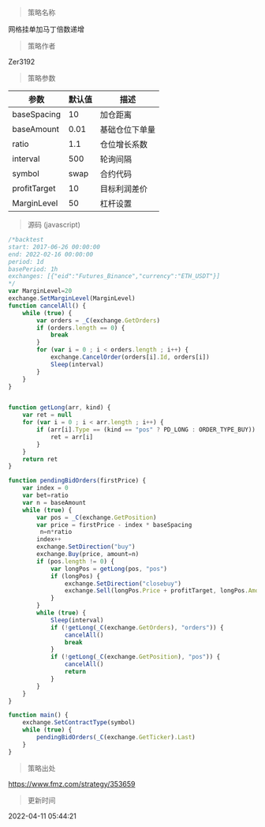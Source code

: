 
> 策略名称

网格挂单加马丁倍数递增

> 策略作者

Zer3192



> 策略参数



|参数|默认值|描述|
|----|----|----|
|baseSpacing|10|加仓距离|
|baseAmount|0.01|基础仓位下单量|
|ratio|1.1|仓位增长系数|
|interval|500|轮询间隔|
|symbol|swap|合约代码|
|profitTarget|10|目标利润差价|
|MarginLevel|50|杠杆设置|


> 源码 (javascript)

``` javascript
/*backtest
start: 2017-06-26 00:00:00
end: 2022-02-16 00:00:00
period: 1d
basePeriod: 1h
exchanges: [{"eid":"Futures_Binance","currency":"ETH_USDT"}]
*/
var MarginLevel=20
exchange.SetMarginLevel(MarginLevel)
function cancelAll() {
    while (true) {
        var orders = _C(exchange.GetOrders)
        if (orders.length == 0) { 
            break 
        }
        for (var i = 0 ; i < orders.length ; i++) {
            exchange.CancelOrder(orders[i].Id, orders[i])
            Sleep(interval)
        }
    }
}


function getLong(arr, kind) {
    var ret = null 
    for (var i = 0 ; i < arr.length ; i++) {
        if (arr[i].Type == (kind == "pos" ? PD_LONG : ORDER_TYPE_BUY)) {
            ret = arr[i]
        }
    }
    return ret
}

function pendingBidOrders(firstPrice) {
    var index = 0
    var bet=ratio
    var n = baseAmount
    while (true) {
        var pos = _C(exchange.GetPosition)
        var price = firstPrice - index * baseSpacing
         n=n*ratio
        index++
        exchange.SetDirection("buy")
        exchange.Buy(price, amount=n)        
        if (pos.length != 0) {
            var longPos = getLong(pos, "pos")
            if (longPos) {
                exchange.SetDirection("closebuy")
                exchange.Sell(longPos.Price + profitTarget, longPos.Amount)
            }
        }
        while (true) {
            Sleep(interval)
            if (!getLong(_C(exchange.GetOrders), "orders")) {
                cancelAll()
                break
            }
            if (!getLong(_C(exchange.GetPosition), "pos")) {
                cancelAll()
                return 
            }
        }
    }
}

function main() {
    exchange.SetContractType(symbol)
    while (true) {
        pendingBidOrders(_C(exchange.GetTicker).Last)
    }
}
```

> 策略出处

https://www.fmz.com/strategy/353659

> 更新时间

2022-04-11 05:44:21
